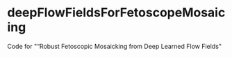 # deepFlowFieldsForFetoscopeMosaicing

Code for "“Robust Fetoscopic Mosaicking from Deep Learned Flow
Fields"
